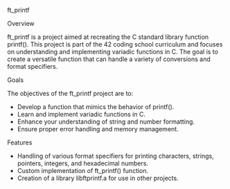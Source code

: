 ft_printf

Overview

ft_printf is a project aimed at recreating the C standard library function printf(). This project is part of the 42 coding school curriculum and focuses on understanding and implementing variadic functions in C. The goal is to create a versatile function that can handle a variety of conversions and format specifiers.

Goals

The objectives of the ft_printf project are to:

- Develop a function that mimics the behavior of printf().
- Learn and implement variadic functions in C.
- Enhance your understanding of string and number formatting.
- Ensure proper error handling and memory management.

Features

- Handling of various format specifiers for printing characters, strings, pointers, integers, and hexadecimal numbers.
- Custom implementation of ft_printf() function.
- Creation of a library libftprintf.a for use in other projects.
